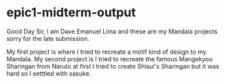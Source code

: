 # epic1-midterm-output

Good Day Sir,
I am Dave Emanuel Lima and these are my Mandala projects sorry for the late submission.

My first project is where I tried to recreate a motif kind of design to my Mandala. 
My second project is I tried to recreate the famous Mangekyou Sharingan from Naruto at first I tried to create Shisui's Sharingan but it was hard so I setttled with sasuke.

